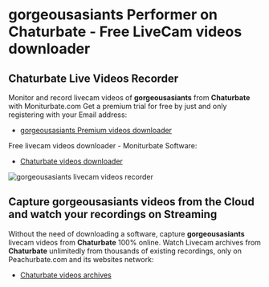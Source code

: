 # gorgeousasiants Performer on Chaturbate - Free LiveCam videos downloader

## Chaturbate Live Videos Recorder

Monitor and record livecam videos of **gorgeousasiants** from **Chaturbate** with Moniturbate.com
Get a premium trial for free by just and only registering with your Email address:
* [gorgeousasiants Premium videos downloader](https://moniturbate.com/request-demo-licence-key.html)

Free livecam videos downloader - Moniturbate Software:
* [Chaturbate videos downloader](https://moniturbate.com/moniturbate-download-software.html)

![gorgeousasiants livecam videos recorder](https://peachurnet.com/templates/moniturbate-software.png)


## Capture gorgeousasiants videos from the Cloud and watch your recordings on Streaming

Without the need of downloading a software, capture **gorgeousasiants** livecam videos from **Chaturbate** 100% online.
Watch Livecam archives from **Chaturbate** unlimitedly from thousands of existing recordings, only on Peachurbate.com and its websites network:
* [Chaturbate videos archives](https://peachurnet.com/)